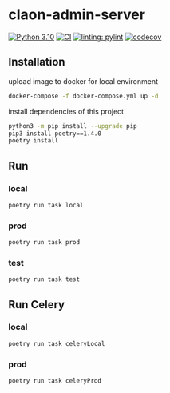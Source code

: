# claon-admin-server
[![Python 3.10](https://img.shields.io/badge/python-3.10-blue.svg)](https://www.python.org/downloads/release/python-31010/)
[![CI](https://github.com/Co-Laon/claon-admin-server/actions/workflows/ci.yml/badge.svg)](https://github.com/Co-Laon/claon-admin-server/actions/workflows/ci.yml)
[![linting: pylint](https://img.shields.io/badge/linting-pylint-yellowgreen)](https://github.com/pylint-dev/pylint)
[![codecov](https://codecov.io/gh/Co-Laon/claon-admin-server/branch/develop/graph/badge.svg?token=it2dGzqx3z)](https://codecov.io/gh/Co-Laon/claon-admin-server)


## Installation

upload image to docker for local environment
```bash
docker-compose -f docker-compose.yml up -d
```

install dependencies of this project
```bash
python3 -m pip install --upgrade pip
pip3 install poetry==1.4.0
poetry install
```

## Run

### local
```bash
poetry run task local
```

### prod
```bash
poetry run task prod
```

### test
```bash
poetry run task test
```

## Run Celery

### local
```bash
poetry run task celeryLocal
```

### prod
```bash
poetry run task celeryProd 
```